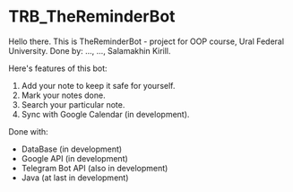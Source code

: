 # TRB_TheReminderBot
Hello there. This is TheReminderBot - project for OOP course, Ural Federal University.
Done by: ..., ..., Salamakhin Kirill.

Here's features of this bot:
1) Add your note to keep it safe for yourself.
2) Mark your notes done.
3) Search your particular note.
4) Sync with Google Calendar (in development).

Done with:
- DataBase (in development)
- Google API (in development)
- Telegram Bot API (also in development)
- Java (at last in development)